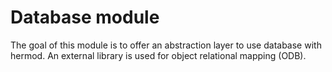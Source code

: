 # Database module #

The goal of this module is to offer an abstraction layer to use database
with hermod. An external library is used for object relational mapping (ODB).

